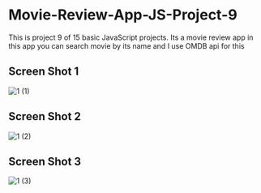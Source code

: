 # Movie-Review-App-JS-Project-9
This is project 9 of 15 basic JavaScript projects. Its a movie review app in this app you can search movie by its name and I use OMDB api for this

## Screen Shot 1
![1 (1)](https://github.com/saifullah72437/Movie-Review-App-JS-Project-9/assets/73275780/c776e166-ecca-419e-bfbd-dff7d73e0121)


## Screen Shot 2
![1 (2)](https://github.com/saifullah72437/Movie-Review-App-JS-Project-9/assets/73275780/1f35a946-a34c-484b-bb4b-5d93b69d590e)


## Screen Shot 3
![1 (3)](https://github.com/saifullah72437/Movie-Review-App-JS-Project-9/assets/73275780/e96a4126-af0d-4fbe-9be8-6b57202b3bac)

